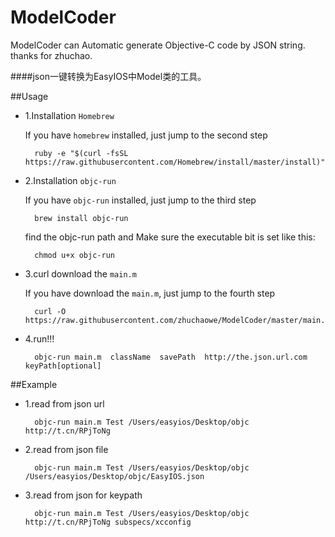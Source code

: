 ModelCoder
==========

ModelCoder can Automatic generate Objective-C code by JSON string. thanks for zhuchao.

####json一键转换为EasyIOS中Model类的工具。

##Usage

* 1.Installation `Homebrew`

	If you have `homebrew` installed, just jump to the second step

  		ruby -e "$(curl -fsSL https://raw.githubusercontent.com/Homebrew/install/master/install)"
	
* 2.Installation `objc-run`
	
	If you have `objc-run` installed, just jump to the third step

		brew install objc-run
		
	find the objc-run path and Make sure the executable bit is set like this:

		chmod u+x objc-run

* 3.curl download the `main.m`
	
	If you have download the `main.m`, just jump to the fourth step

		curl -O https://raw.githubusercontent.com/zhuchaowe/ModelCoder/master/main.m
		
* 4.run!!!
		
		objc-run main.m  className  savePath  http://the.json.url.com keyPath[optional]

##Example

* 1.read from json url

		objc-run main.m Test /Users/easyios/Desktop/objc http://t.cn/RPjToNg
		
* 2.read from json file

		objc-run main.m Test /Users/easyios/Desktop/objc /Users/easyios/Desktop/objc/EasyIOS.json
		
* 3.read from json for keypath

		objc-run main.m Test /Users/easyios/Desktop/objc http://t.cn/RPjToNg subspecs/xcconfig


